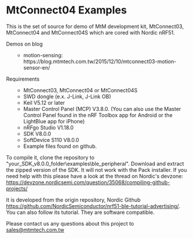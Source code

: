# MtConnect04 Examples
This is the set of source for demo of MtM development kit, MtConnect03, MtConnect04 and MtConnect04S which are cored with Nordic nRF51. 

Demos on blog

<ul><ul>
<li>motion-sensing: https://blog.mtmtech.com.tw/2015/12/10/mtconnect03-motion-sensor-en/
</ul></ul>

Requirements

<ul><ul>
<li>MtConnect03, MtConnect04 or MtConnect04S
<li>SWD dongle (e.x. J-Link, J-Link OB)
<li>Keil V5.12 or later
<li>Master Control Panel (MCP) V3.8.0. (You can also use the Master Control Panel found in the nRF Toolbox app for Android or the LightBlue app for iPhone)
<li>nRFgo Studio V1.18.0
<li>SDK V8.0.0
<li>SoftDevice S110 V8.0.0
<li>Example files found on github.
</ul></ul>


To compile it, clone the repository to "your_SDK_v8.0.0_folder\examples\ble_peripheral". Download and extract the zipped version of the SDK. It will not work with the Pack installer. If you need help with this please have a look at the thread on Nordic's devzone: https://devzone.nordicsemi.com/question/35068/compiling-github-projects/

It is developed from the origin repository, Nordic Github https://github.com/NordicSemiconductor/nrf51-ble-tutorial-advertising/. You can also follow its tutorial. They are software compatible.

Please contact us any questions about this project to sales@mtmtech.com.tw
